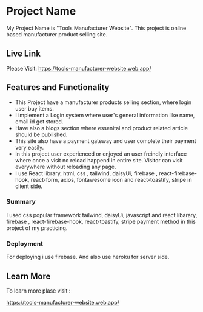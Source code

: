 # Project Name

My Project Name is "Tools Manufacturer Website".
This project is online based manufacturer product selling site.

## Live Link

Please Visit: https://tools-manufacturer-website.web.app/

## Features and Functionality

* This Project have a manufacturer products selling section, where login user buy items.
* I implement a Login system where user's general information like name, email id get stored.
* Have also a blogs section where essenital and product related article should be published.
* This site also have a payment gateway and user complete their payment very easily.
* In this project user experienced or enjoyed an user freindly interface where once a visit no reload happend in entire site. Visitor can visit everywhere without reloading any page. 
* I use React library, html, css , tailwind, daisyUi, firebase , react-firebase-hook, react-form, axios, fontawesome icon and react-toastify, stripe in client side.

### Summary
I used css popular framework tailwind, daisyUi, javascript and react libarary, firebase , react-firebase-hook, react-toastify, stripe payment method in this project of my practicing.

### Deployment

For deploying i use firebase.
And also use heroku for server side.

## Learn More

To learn more plase visit : 

https://tools-manufacturer-website.web.app/


